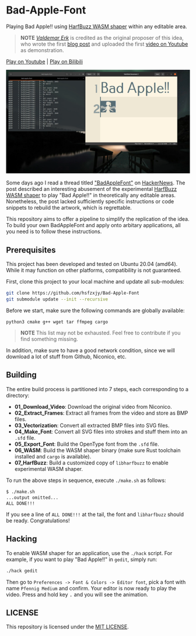 # Bad-Apple-Font

Playing Bad Apple!! using [HarfBuzz WASM shaper](https://github.com/harfbuzz/harfbuzz/blob/main/docs/wasm-shaper.md) within any editable area.

> **NOTE** [_Valdemar Erk_](https://blog.erk.dev/) is credited as the original proposer of this idea, who wrote the first [blog post](https://blog.erk.dev/posts/anifont/) and uploaded the first [video on Youtube](https://www.youtube.com/watch?v=GF2sn2DXjlA) as demonstration.

[Play on Youtube](https://www.youtube.com/embed/qFd8vsr8nag) | [Play on Bilibili](https://www.bilibili.com/video/BV1SP411Y7Dr)

![](./cover.png)

Some days ago I read a thread titled ["BadAppleFont"](https://blog.erk.dev/posts/anifont/) on [HackerNews](https://news.ycombinator.com/item?id=37317055). The post described an interesting abusement of the experimental [HarfBuzz WASM shaper](https://github.com/harfbuzz/harfbuzz/blob/main/docs/wasm-shaper.md) to play "Bad Apple!!" in theoretically any editable areas. Nonetheless, the post lacked sufficiently specific instructions or code snippets to rebuild the artwork, which is regrettable.

This repository aims to offer a pipeline to simplify the replication of the idea. To build your own BadAppleFont and apply onto arbitary applications, all you need is to follow these instructions.

## Prerequisites

This project has been developed and tested on Ubuntu 20.04 (amd64). While it may function on other platforms, compatibility is not guaranteed.

First, clone this project to your local machine and update all sub-modules:

```bash
git clone https://github.com/hsfzxjy/Bad-Apple-Font
git submodule update --init --recursive
```

Before we start, make sure the following commands are globally available:

```plaintext
python3 cmake g++ wget tar ffmpeg cargo
```

> **NOTE** This list may not be exhausted. Feel free to contribute if you find something missing.

In addition, make sure to have a good network condition, since we will download a lot of stuff from Github, Niconico, etc.

## Building

The entire build process is partitioned into 7 steps, each corresponding to a directory:

- **01_Download_Video**: Download the original video from Niconico.
- **02_Extract_Frames**: Extract all frames from the video and store as BMP files.
- **03_Vectorization**: Convert all extracted BMP files into SVG files.
- **04_Make_Font**: Convert all SVG files into strokes and stuff them into an `.sfd` file.
- **05_Export_Font**: Build the OpenType font from the `.sfd` file.
- **06_WASM**: Build the WASM shaper binary (make sure Rust toolchain installed and `cargo` is available).
- **07_HarfBuzz**: Build a customized copy of `libharfbuzz` to enable experimental WASM shaper.

To run the above steps in sequence, execute `./make.sh` as follows:

```shell
$ ./make.sh
...output omitted...
ALL DONE!!!
```

If you see a line of `ALL DONE!!!` at the tail, the font and `libharfbuzz` should be ready. Congratulations!

## Hacking

To enable WASM shaper for an application, use the `./hack` script. For example, if you want to play "Bad Apple!!" in `gedit`, simply run:

```bash
./hack gedit
```

Then go to `Preferences -> Font & Colors -> Editor font`, pick a font with name `Pfennig Medium` and confirm. Your editor is now ready to play the video. Press and hold key <kbd>.</kbd> and you will see the animation.

## LICENSE

This repository is licensed under the [MIT LICENSE](./LICENSE).
